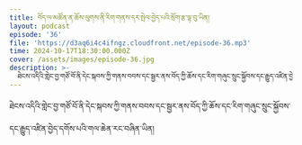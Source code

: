 ```yaml
---
title: བོད་ལ་མཚོན་ན་ཆོས་ལུགས་ནི་རིག་གནས་དར་སྤེལ་བྱེད་པའི་སྲོག་རྩ་ལྟ་བུ་ཡིན།
layout: podcast
episode: '36'
file: 'https://d3aq6i4c4ifngz.cloudfront.net/episode-36.mp3'
time: 2024-10-17T18:30:00.000Z
cover: /assets/images/episode-36.jpg
description: >-
  ཐེངས་འདིའི་གླེང་བྱ་གཙོ་བོ་ནི་དེང་སྐབས་ཀྱི་གནས་བབས་དང་སྦྱར་ནས་བོད་ཀྱི་ཆོས་དང་རིག་གཞུང་སྲུང་སྐྱོབས་དང་རྒྱུད་འཛིན་བྱེད་དགོས་པའི་གལ་ཆེན་རང་བཞིན་ཡིན།
---
```


ཐེངས་འདིའི་གླེང་བྱ་གཙོ་བོ་ནི་དེང་སྐབས་ཀྱི་གནས་བབས་དང་སྦྱར་ནས་བོད་ཀྱི་ཆོས་དང་རིག་གཞུང་སྲུང་སྐྱོབས་དང་རྒྱུད་འཛིན་བྱེད་དགོས་པའི་གལ་ཆེན་རང་བཞིན་ཡིན།


